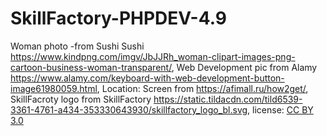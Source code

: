 # SkillFactory-PHPDEV-4.9

Woman photo -from Sushi Sushi https://www.kindpng.com/imgv/JbJJRh_woman-clipart-images-png-cartoon-business-woman-transparent/,
Web Development pic  from Alamy https://www.alamy.com/keyboard-with-web-development-button-image61980059.html,
Location: Screen from https://afimall.ru/how2get/,
SkillFacroty logo from SkillFactory https://static.tildacdn.com/tild6539-3361-4761-a434-353330643930/skillfactory_logo_bl.svg,
license: [CC BY 3.0](https://creativecommons.org/licenses/by/3.0/)